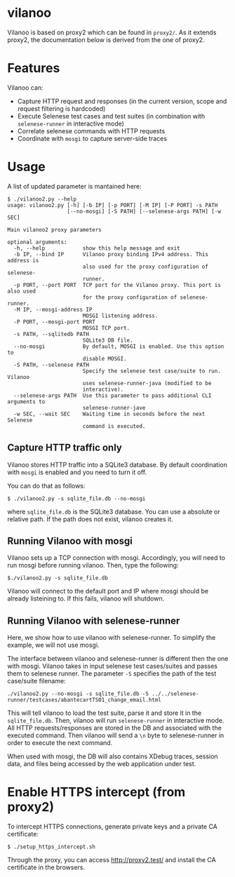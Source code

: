 # vilanoo

Vilanoo is based on proxy2 which can be found in `proxy2/`. As it extends proxy2, the documentation below is derived from the one of proxy2.

# Features

Vilanoo can:

* Capture HTTP request and responses (in the current version, scope and request filtering is hardcoded)
* Execute Selenese test cases and test suites (in combination with `selenese-runner` in interactive mode)
* Correlate selenese commands with HTTP requests
* Coordinate with `mosgi` to capture server-side traces 

# Usage

A list of updated parameter is mantained here:

```terminal
$ ./vilanoo2.py --help
usage: vilanoo2.py [-h] [-b IP] [-p PORT] [-M IP] [-P PORT] -s PATH
                   [--no-mosgi] [-S PATH] [--selenese-args PATH] [-w SEC]

Main vilanoo2 proxy parameters

optional arguments:
  -h, --help            show this help message and exit
  -b IP, --bind IP      Vilanoo proxy binding IPv4 address. This address is
                        also used for the proxy configuration of selenese-
                        runner.
  -p PORT, --port PORT  TCP port for the Vilanoo proxy. This port is also used
                        for the proxy configuration of selenese-runner.
  -M IP, --mosgi-address IP
                        MOSGI listening address.
  -P PORT, --mosgi-port PORT
                        MOSGI TCP port.
  -s PATH, --sqlitedb PATH
                        SQLite3 DB file.
  --no-mosgi            By default, MOSGI is enabled. Use this option to
                        disable MOSGI.
  -S PATH, --selenese PATH
                        Specify the selenese test case/suite to run. Vilanoo
                        uses selenese-runner-java (modified to be
                        interactive).
  --selenese-args PATH  Use this parameter to pass additional CLI arguments to
                        selenese-runner-jave
  -w SEC, --wait SEC    Waiting time in seconds before the next Selenese
                        command is executed.

```

## Capture HTTP traffic only

Vilanoo stores HTTP traffic into a SQLite3 database. By default coordination with `mosgi` is enabled and you need to turn it off.

You can do that as follows:

```terminal
$ ./vilanoo2.py -s sqlite_file.db --no-mosgi
```

where `sqlite_file.db` is the SQLite3 database. You can use a absolute or relative path. If the path does not exist, vilanoo creates it.

## Running Vilanoo with mosgi

Vilanoo sets up a TCP connection with mosgi. Accordingly, you will need to run mosgi before running vilanoo.
Then, type the following:

```
$./vilanoo2.py -s sqlite_file.db
```

Vilanoo will connect to the default port and IP where mosgi should be already listeining to. If this fails, vilanoo will shutdown. 

## Running Vilanoo with selenese-runner

Here, we show how to use vilanoo with selenese-runner. To simplify the example, we will not use mosgi.

The interface between vilanoo and selenese-runner is different then the one with mosgi. Vilanoo takes in input selenese test cases/suites
and passes them to selenese runner. The parameter `-S` specifies the path of the test case/suite filename:

```
./vilanoo2.py --no-mosgi -s sqlite_file.db -S ../../selenese-runner/testcases/abantecartTS01_change_email.html 
```

This will tell vilanoo to load the test suite, parse it and store it in the `sqlite_file.db`. Then, vilanoo will run `selenese-runner` in 
interactive mode. All HTTP requests/responses are stored in the DB and associated with the executed command. Then vilanoo will send a `\n` 
byte to selenese-runner in order to execute the next command.

When used with mosgi, the DB will also contains XDebug traces, session data, and files being accessed by the web application under test.


# Enable HTTPS intercept (from proxy2)

To intercept HTTPS connections, generate private keys and a private CA certificate:

```
$ ./setup_https_intercept.sh
```

Through the proxy, you can access http://proxy2.test/ and install the CA certificate in the browsers.
